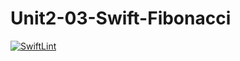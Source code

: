 # Unit2-03-Swift-Fibonacci
[![SwiftLint](https://github.com/ICS4UALEXDM/Unit2-03-Swift-Fibonacci/actions/workflows/main.yml/badge.svg)](https://github.com/ICS4UALEXDM/Unit2-03-Swift-Fibonacci/actions/workflows/main.yml)
